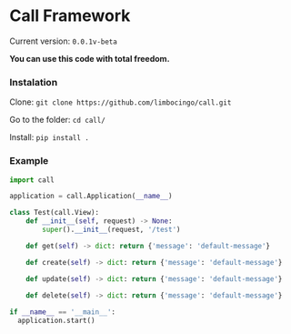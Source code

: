 # Call Framework
Current version: `0.0.1v-beta`

**You can use this code with total freedom.**

### Instalation
Clone: `git clone https://github.com/limbocingo/call.git`

Go to the folder: `cd call/`

Install: `pip install .`

### Example

```python
import call

application = call.Application(__name__)

class Test(call.View):
    def __init__(self, request) -> None:
        super().__init__(request, '/test')

    def get(self) -> dict: return {'message': 'default-message'}

    def create(self) -> dict: return {'message': 'default-message'}

    def update(self) -> dict: return {'message': 'default-message'}

    def delete(self) -> dict: return {'message': 'default-message'}
 
if __name__ == '__main__':
  application.start()
```
